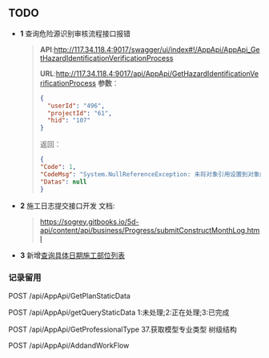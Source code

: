 ## TODO

- **1** 查询危险源识别审核流程接口报错

    > **API**:http://117.34.118.4:9017/swagger/ui/index#!/AppApi/AppApi_GetHazardIdentificationVerificationProcess
    >
    > **URL**:http://117.34.118.4:9017/api/AppApi/GetHazardIdentificationVerificationProcess
    > **参数**：
    > 
    >    ``` json
    >    {
    >      "userId": "496",
    >      "projectId": "61",
    >      "hid": "107"
    >    }
    >    ```
    >
    >    返回：
    >
    >   ``` json
    >   {
    >   "Code": 1,
    >   "CodeMsg": "System.NullReferenceException: 未将对象引用设置到对象的实例。\r\n   在 ConstructionProcessManageAPI.Controllers.AppApiController.GetHazardIdentificationVerificationProcess(HazardId Pmodel)",
    >   "Datas": null
    >   }
    >   ```


- **2** 施工日志提交接口开发
    文档:

    > https://sogrey.gitbooks.io/5d-api/content/api/business/Progress/submitConstructMonthLog.html


- **3** 新增[查询具体日期施工部位列表](api/business/Progress/GetconstructionSites.md)



### 记录留用

POST /api/AppApi/GetPlanStaticData

POST /api/AppApi/getQueryStaticData 1:未处理;2:正在处理;3:已完成

POST /api/AppApi/GetProfessionalType 37.获取模型专业类型 树级结构

POST /api/AppApi/AddandWorkFlow
